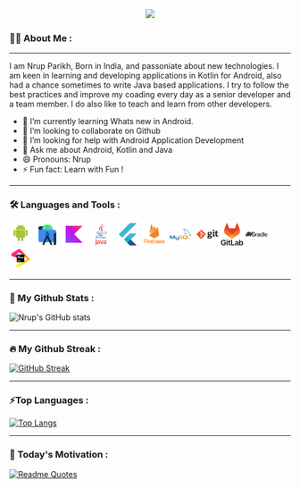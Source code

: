 <div id="header" align="center">
  <img src="https://media.giphy.com/media/RN8FdaB6T1bkkI5n4I/giphy.gif" width="100"/>
</div>

### :man_technologist: About Me :
------

I am Nrup Parikh, Born in India, and passoniate about new technologies. I am keen in learning and developing applications in Kotlin for Android, also had a chance sometimes to write Java based applications. I try to follow the best practices and improve my coading every day as a senior developer and a team member. I do also like to teach and learn from other developers.


- 🌱 I’m currently learning Whats new in Android.
- 👯 I’m looking to collaborate on Github
- 🤔 I’m looking for help with Android Application Development
- 💬 Ask me about Android, Kotlin and Java
- 😄 Pronouns: Nrup
- ⚡ Fun fact: Learn with Fun !

------
### :hammer_and_wrench: Languages and Tools :

<div>
  <img src="https://github.com/devicons/devicon/blob/master/icons/android/android-original-wordmark.svg" title="Java" alt="Java" width="40" height="40"/>&nbsp;
  <img src="https://github.com/devicons/devicon/blob/master/icons/androidstudio/androidstudio-original.svg" title="Java" alt="Java" width="40" height="40"/>&nbsp;
  <img src="https://github.com/devicons/devicon/blob/master/icons/kotlin/kotlin-original.svg" title="Java" alt="Java" width="40" height="40"/>&nbsp;
  <img src="https://github.com/devicons/devicon/blob/master/icons/java/java-original-wordmark.svg" title="Java" alt="Java" width="40" height="40"/>&nbsp;
  <img src="https://github.com/devicons/devicon/blob/master/icons/flutter/flutter-original.svg" title="Flutter" alt="Flutter" width="40" height="40"/>&nbsp;
  <img src="https://github.com/devicons/devicon/blob/master/icons/firebase/firebase-plain-wordmark.svg" title="Firebase" alt="Firebase" width="40" height="40"/>&nbsp;
  <img src="https://github.com/devicons/devicon/blob/master/icons/mysql/mysql-original-wordmark.svg" title="MySQL"  alt="MySQL" width="40" height="40"/>&nbsp;
  <img src="https://github.com/devicons/devicon/blob/master/icons/git/git-original-wordmark.svg" title="Git" **alt="Git" width="40" height="40"/>
  <img src="https://github.com/devicons/devicon/blob/master/icons/gitlab/gitlab-original-wordmark.svg" title="Git" **alt="Git" width="40" height="40"/>
  <img src="https://github.com/devicons/devicon/blob/master/icons/gradle/gradle-plain-wordmark.svg" title="Git" **alt="Git" width="40" height="40"/>
  <img src="https://github.com/devicons/devicon/blob/master/icons/jetbrains/jetbrains-original.svg" title="Git" **alt="Git" width="40" height="40"/>
</div>

------
### 🧮 My Github Stats :
![Nrup's GitHub stats](https://github-readme-stats.vercel.app/api?username=NrupParikh&theme=dark&show_icons=true)

------
### 🔥 My Github Streak :
[![GitHub Streak](http://github-readme-streak-stats.herokuapp.com?user=NrupParikh&theme=dark)](https://git.io/streak-stats)

------
### ⚡Top Languages :
[![Top Langs](https://github-readme-stats.vercel.app/api/top-langs/?username=NrupParikh&layout=compact&theme=vision-friendly-dark)](https://github.com/NrupParikh/github-readme-stats)

------
### 🥇 Today's Motivation :
[![Readme Quotes](https://quotes-github-readme.vercel.app/api?type=horizontal&theme=dark)](https://github.com/piyushsuthar/github-readme-quotes)

